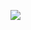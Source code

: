 
<!--
**sophia-w-he/sophia-w-he** is a ✨ _special_ ✨ repository because its `README.md` (this file) appears on your GitHub profile.

Here are some ideas to get you started:

- 🔭 I’m currently working on ...
- 🌱 I’m currently learning ...
- 👯 I’m looking to collaborate on ...
- 🤔 I’m looking for help with ...
- 💬 Ask me about ...
- 📫 How to reach me: ...
- 😄 Pronouns: ...
- ⚡ Fun fact: ...

### Hi, I'm Sophia 👋

I'm a computer science master's student studying remotely at Johns Hopkins University. Follow me on my programming journey!

***:fallen_leaf: Fall 2021 ...***
- Data Visualization
- Social Media Analytics
- Information Retrieval

***:sunny: Summer 2021 ...***
- Google Summer of Code 2021 @ ML4SCI (Johns Hopkins University Applied Physics Laboratory)
- Girls Who Code Computer Science Instructor (Virtual Summer Immersion Program)

***🌱 Spring 2021 ...***

- Mobile App Development for the iOS Platform (Swift)
- Algorithms
- Computer Organization
-->

![](https://github-readme-stats.vercel.app/api/top-langs/?username=sophiawhe&hide=html&hide_border=true&card_width=320&layout=compact&langs_count=7&text_color=ffffff&icon_color=ffffff&bg_color=0,e66eca,405de6&title_color=ffffff)
